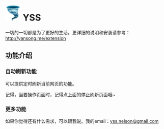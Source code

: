 # ![yss](yss/static/img/icon-48.png) YSS
一切的一切都是为了更好的生活。更详细的说明和安装请参考：<http://yansong.me/extension>

## 功能介绍
### 自动刷新功能
可以提供定时刷新当前网页的功能。

记得，当要操作页面时，记得点上面的停止刷新页面哦~

### 更多功能

如果你觉得还有什么需求，可以跟我说。我的email：yss.nelson@gmail.com
